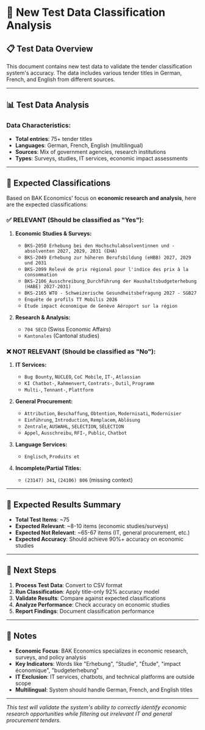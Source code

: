 # 🧪 New Test Data Classification Analysis

## 📋 Test Data Overview

This document contains new test data to validate the tender classification system's accuracy. The data includes various tender titles in German, French, and English from different sources.

---

## 📊 Test Data Analysis

### **Data Characteristics:**
- **Total entries**: 75+ tender titles
- **Languages**: German, French, English (multilingual)
- **Sources**: Mix of government agencies, research institutions
- **Types**: Surveys, studies, IT services, economic impact assessments

---

## 🎯 Expected Classifications

Based on BAK Economics' focus on **economic research and analysis**, here are the expected classifications:

### ✅ **RELEVANT (Should be classified as "Yes"):**

1. **Economic Studies & Surveys:**
   - `BKS-2050 Erhebung bei den Hochschulabsolventinnen und -absolventen 2027, 2029, 2031 (EHA)`
   - `BKS-2049 Erhebung zur höheren Berufsbildung (eHBB) 2027, 2029 und 2031`
   - `BKS-2099 Relevé de prix régional pour l'indice des prix à la consommation`
   - `BKS-2106_Ausschreibung_Durchführung der Haushaltsbudgeterhebung (HABE) 2027-2031)`
   - `BKS-2165 WTO - Schweizerische Gesundheitsbefragung 2027 - SGB27`
   - `Enquête de profils TT Mobilis 2026`
   - `Étude impact économique de Genève Aéroport sur la région`

2. **Research & Analysis:**
   - `704 SECO` (Swiss Economic Affairs)
   - `Kantonales` (Cantonal studies)

### ❌ **NOT RELEVANT (Should be classified as "No"):**

1. **IT Services:**
   - `Bug Bounty`, `NUCLEO`, `CoC Mobile`, `IT-`, `Atlassian`
   - `KI Chatbot-`, `Rahmenvert`, `Contrats-`, `Outil`, `Programm`
   - `Multi-`, `Tennant-`, `Plattform`

2. **General Procurement:**
   - `Attribution`, `Beschaffung`, `Obtention`, `Modernisati`, `Modernisier`
   - `Einführung`, `Introduction`, `Remplacem`, `Ablösung`
   - `Zentrale`, `AUSWAHL`, `SELECTION`, `SÉLECTION`
   - `Appel`, `Ausschreibu`, `RFI-`, `Public`, `Chatbot`

3. **Language Services:**
   - `Englisch`, `Produits et`

4. **Incomplete/Partial Titles:**
   - `(23147) 341`, `(24106) 806` (missing context)

---

## 🎯 Expected Results Summary

- **Total Test Items**: ~75
- **Expected Relevant**: ~8-10 items (economic studies/surveys)
- **Expected Not Relevant**: ~65-67 items (IT, general procurement, etc.)
- **Expected Accuracy**: Should achieve 90%+ accuracy on economic studies

---

## 🚀 Next Steps

1. **Process Test Data**: Convert to CSV format
2. **Run Classification**: Apply title-only 92% accuracy model
3. **Validate Results**: Compare against expected classifications
4. **Analyze Performance**: Check accuracy on economic studies
5. **Report Findings**: Document classification performance

---

## 📝 Notes

- **Economic Focus**: BAK Economics specializes in economic research, surveys, and policy analysis
- **Key Indicators**: Words like "Erhebung", "Studie", "Étude", "impact économique", "budgeterhebung"
- **IT Exclusion**: IT services, chatbots, and technical platforms are outside scope
- **Multilingual**: System should handle German, French, and English titles

---

*This test will validate the system's ability to correctly identify economic research opportunities while filtering out irrelevant IT and general procurement tenders.*
